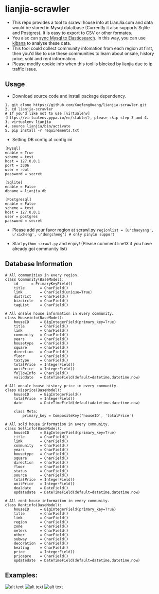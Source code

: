 # lianjia-scrawler
+ This repo provides a tool to scrawl house info at LianJia.com and data would be stored in Mysql datatbase (Currently it also supports Sqlite and Postgres). It is easy to export to CSV or other formates. 
+ You also can [sync Mysql to Elasticsearch](https://github.com/siddontang/go-mysql-elasticsearch). In this way, you can use [kibana](https://github.com/elastic/kibana) to analyse these data.
+ This tool could collect community infomation from each region at first, then you'd like to use these communities to learn about onsale, history price, sold and rent information.
+ Please modify cookie info when this tool is blocked by lianjia due to ip traffic issue.

## Usage
+ Download source code and install package dependency. 
```
1. git clone https://github.com/XuefengHuang/lianjia-scrawler.git
2. cd lianjia-scrawler
# If you'd like not to use [virtualenv](https://virtualenv.pypa.io/en/stable/), please skip step 3 and 4.
3. virtualenv lianjia
4. source lianjia/bin/activate
5. pip install -r requirements.txt
```
+ Setting DB config at config.ini
```
[Mysql]
enable = True
scheme = test
host = 127.0.0.1
port = 3306
user = root
password = secret

[Sqlite]
enable = False
dbname = lianjia.db

[Postgresql]
enable = False
scheme = test
host = 127.0.0.1
user = postgres
password = secret
```

+ Please add your favor region at scrawl.py `regionlist = [u'chaoyang', u'xicheng', u'dongcheng'] # only pinyin support`

+ Start `python scrawl.py` and enjoy! (Please comment line13 if you have already got community list)

## Database Information
```
# All communities in every region. 
class Community(BaseModel):
	id 		= PrimaryKeyField()
	title 		= CharField()
	link 		= CharField(unique=True)
	district 	= CharField()
	bizcircle 	= CharField()
	tagList 	= CharField()

# All onsale house information in every community.
class Houseinfo(BaseModel):
	houseID 	= BigIntegerField(primary_key=True)
	title 		= CharField()
	link 		= CharField()
	community 	= CharField()
	years 		= CharField()
	housetype 	= CharField()
	square 		= CharField()
	direction 	= CharField()
	floor 		= CharField()
	taxtype 	= CharField()
	totalPrice 	= IntegerField()
	unitPrice 	= IntegerField()
	followInfo 	= CharField()
	validdate 	= DateTimeField(default=datetime.datetime.now)

# All onsale house history price in every community.
class Hisprice(BaseModel):
	houseID 	= BigIntegerField()
	totalPrice 	= IntegerField()
	date 		= DateTimeField(default=datetime.datetime.now)

	class Meta:
		primary_key = CompositeKey('houseID', 'totalPrice')

# All sold house information in every community.
class Sellinfo(BaseModel):
	houseID 	= BigIntegerField(primary_key=True)
	title 		= CharField()
	link 		= CharField()
	community 	= CharField()
	years 		= CharField()
	housetype 	= CharField()
	square 		= CharField()
	direction 	= CharField()
	floor 		= CharField()
	status 		= CharField()
	source 		= CharField()
	totalPrice 	= IntegerField()
	unitPrice 	= IntegerField()
	dealdate 	= DateField()
	updatedate 	= DateTimeField(default=datetime.datetime.now)

# All rent house information in every community.
class Rentinfo(BaseModel):
	houseID 	= BigIntegerField(primary_key=True)
	title 		= CharField()
	link 		= CharField()
	region 		= CharField()
	zone 		= CharField()
	meters 		= CharField()
	other 		= CharField()
	subway 		= CharField()
	decoration 	= CharField()
	heating 	= CharField()
	price 		= IntegerField()
	pricepre 	= CharField()
	updatedate 	= DateTimeField(default=datetime.datetime.now)
```

## Examples:
![alt text](https://github.com/XuefengHuang/lianjia-scrawler/blob/master/screenshots/example1.png)
![alt text](https://github.com/XuefengHuang/lianjia-scrawler/blob/master/screenshots/example3.png)
![alt text](https://github.com/XuefengHuang/lianjia-scrawler/blob/master/screenshots/example2.png)
